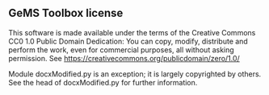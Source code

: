 GeMS Toolbox license
--------------------

This software is made available under the terms of the Creative Commons CC0 1.0 Public Domain Dedication: You can copy, modify, distribute and perform the work, even for commercial purposes, all without asking permission. See https://creativecommons.org/publicdomain/zero/1.0/    

Module docxModified.py is an exception; it is largely copyrighted by others. See the head of docxModified.py for further information. 